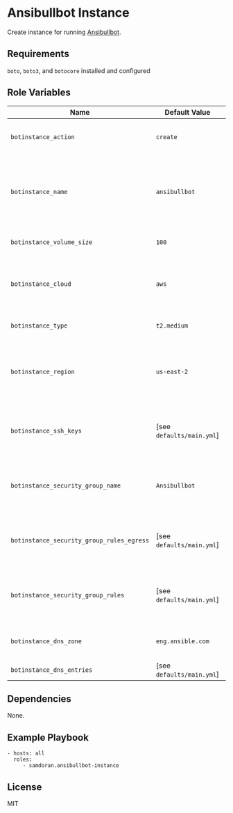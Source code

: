 Ansibullbot Instance
====================

Create instance for running [Ansibullbot](https://github.com/ansible/ansibullbot).

Requirements
------------

`boto`, `boto3`, and `botocore` installed and configured

Role Variables
--------------

| Name              | Default Value       | Description          |
|-------------------|---------------------|----------------------|
| `botinstance_action` | `create` | Default action to take: `create` or `destroy`. |
| `botinstance_name` | `ansibullbot` | Name tag applied to instance and used for comparing exact count. |
| `botinstance_volume_size` | `100` | Size in GB for the main volume. |
| `botinstance_cloud` | `aws` | Cloud platform where instance will be created. |
| `botinstance_type` | `t2.medium` | Instance type/size to create. |
| `botinstance_region` | `us-east-2` | Region in cloud platform where instance will be created. |
| `botinstance_ssh_keys` | [see `defaults/main.yml`] | Public SSH keys to insert into the instance for logging in. |
| `botinstance_security_group_name` | `Ansibullbot` | Security group name to create in cloud platform. |
| `botinstance_security_group_rules_egress` | [see `defaults/main.yml`] | List of egress ports to allow from the instance. |
| `botinstance_security_group_rules` | [see `defaults/main.yml`] | List of inbound ports allowed to the instance. |
| `botinstance_dns_zone` | `eng.ansible.com` | DNS zone where entries will be created. |
| `botinstance_dns_entries` | [see `defaults/main.yml`] | DNS entries to create. |

Dependencies
------------

None.

Example Playbook
----------------

    - hosts: all
      roles:
         - samdoran.ansibullbot-instance

License
-------

MIT
